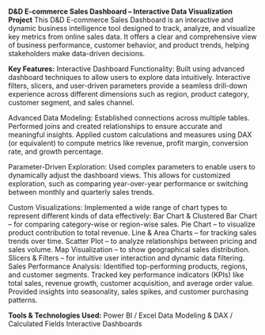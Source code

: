 **D&D E-commerce Sales Dashboard – Interactive Data Visualization Project**
This D&D E-commerce Sales Dashboard is an interactive and dynamic business intelligence tool designed to track, analyze, and visualize key metrics from online sales data. It offers a clear and comprehensive view of business performance, customer behavior, and product trends, helping stakeholders make data-driven decisions.

**Key Features:**
Interactive Dashboard Functionality:
Built using advanced dashboard techniques to allow users to explore data intuitively. Interactive filters, slicers, and user-driven parameters provide a seamless drill-down experience across different dimensions such as region, product category, customer segment, and sales channel.

Advanced Data Modeling:
Established connections across multiple tables.
Performed joins and created relationships to ensure accurate and meaningful insights.
Applied custom calculations and measures using DAX (or equivalent) to compute metrics like revenue, profit margin, conversion rate, and growth percentage.

Parameter-Driven Exploration:
Used complex parameters to enable users to dynamically adjust the dashboard views. This allows for customized exploration, such as comparing year-over-year performance or switching between monthly and quarterly sales trends.

Custom Visualizations:
Implemented a wide range of chart types to represent different kinds of data effectively:
Bar Chart & Clustered Bar Chart – for comparing category-wise or region-wise sales.
Pie Chart – to visualize product contribution to total revenue.
Line & Area Charts – for tracking sales trends over time.
Scatter Plot – to analyze relationships between pricing and sales volume.
Map Visualization – to show geographical sales distribution.
Slicers & Filters – for intuitive user interaction and dynamic data filtering.
Sales Performance Analysis:
Identified top-performing products, regions, and customer segments.
Tracked key performance indicators (KPIs) like total sales, revenue growth, customer acquisition, and average order value.
Provided insights into seasonality, sales spikes, and customer purchasing patterns.

**Tools & Technologies Used:**
Power BI / Excel
Data Modeling & DAX / Calculated Fields
Interactive Dashboards


